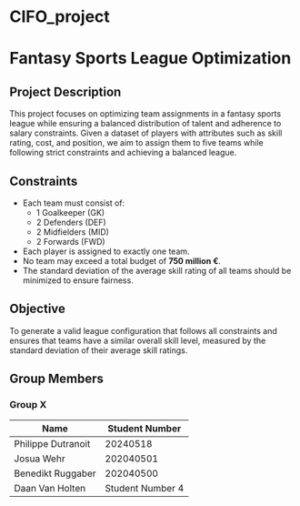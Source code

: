 # CIFO_project

# **Fantasy Sports League Optimization**

## **Project Description**
This project focuses on optimizing team assignments in a fantasy sports league while ensuring a balanced distribution of talent and adherence to salary constraints. Given a dataset of players with attributes such as skill rating, cost, and position, we aim to assign them to five teams while following strict constraints and achieving a balanced league.

## **Constraints**
- Each team must consist of:
  - 1 Goalkeeper (GK)  
  - 2 Defenders (DEF)  
  - 2 Midfielders (MID)  
  - 2 Forwards (FWD)  
- Each player is assigned to exactly one team.  
- No team may exceed a total budget of **750 million €**.  
- The standard deviation of the average skill rating of all teams should be minimized to ensure fairness.  

## **Objective**
To generate a valid league configuration that follows all constraints and ensures that teams have a similar overall skill level, measured by the standard deviation of their average skill ratings.

## **Group Members**

### **Group X**

| Name                  | Student Number  |
|-----------------------|----------------|
| Philippe Dutranoit   | 20240518        |
| Josua Wehr        | 202040501 |
| Benedikt Ruggaber | 202040500 |
| Daan Van Holten  | Student Number 4 |